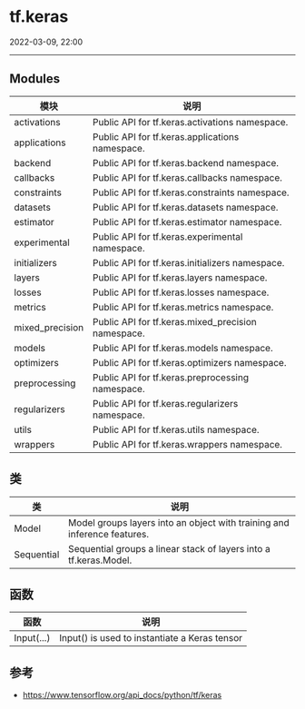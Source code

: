 # tf.keras

2022-03-09, 22:00
****

## Modules

|模块|说明|
|---|---|
|activations|Public API for tf.keras.activations namespace.|
|applications|Public API for tf.keras.applications namespace.|
|backend|Public API for tf.keras.backend namespace.|
|callbacks|Public API for tf.keras.callbacks namespace.|
|constraints|Public API for tf.keras.constraints namespace.|
|datasets|Public API for tf.keras.datasets namespace.|
|estimator|Public API for tf.keras.estimator namespace.|
|experimental|Public API for tf.keras.experimental namespace.|
|initializers|Public API for tf.keras.initializers namespace.|
|layers|Public API for tf.keras.layers namespace.|
|losses|Public API for tf.keras.losses namespace.|
|metrics|Public API for tf.keras.metrics namespace.|
|mixed_precision|Public API for tf.keras.mixed_precision namespace.|
|models|Public API for tf.keras.models namespace.|
|optimizers|Public API for tf.keras.optimizers namespace.|
|preprocessing|Public API for tf.keras.preprocessing namespace.|
|regularizers|Public API for tf.keras.regularizers namespace.|
|utils|Public API for tf.keras.utils namespace.|
|wrappers|Public API for tf.keras.wrappers namespace.|

## 类

|类|说明|
|---|--|
|Model|Model groups layers into an object with training and inference features.|
|Sequential|Sequential groups a linear stack of layers into a tf.keras.Model.|

## 函数

|函数|说明|
|---|---|
|Input(...)|Input() is used to instantiate a Keras tensor|

## 参考

- https://www.tensorflow.org/api_docs/python/tf/keras
